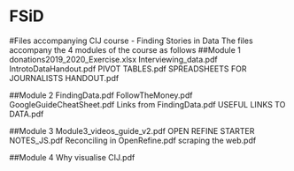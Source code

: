 # FSiD
#Files accompanying CIJ course - Finding Stories in Data 
The files accompany the 4 modules of the course as follows
##Module 1
donations2019_2020_Exercise.xlsx
Interviewing_data.pdf
IntrotoDataHandout.pdf
PIVOT TABLES.pdf
SPREADSHEETS FOR JOURNALISTS HANDOUT.pdf

##Module 2
FindingData.pdf
FollowTheMoney.pdf
GoogleGuideCheatSheet.pdf
Links from FindingData.pdf
USEFUL LINKS TO DATA.pdf

##Module 3
Module3_videos_guide_v2.pdf
OPEN REFINE STARTER NOTES_JS.pdf
Reconciling in OpenRefine.pdf
scraping the web.pdf

##Module 4
Why visualise CIJ.pdf

